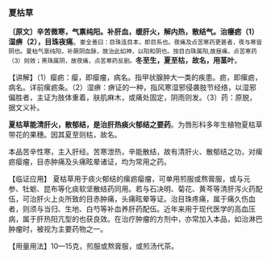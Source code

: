 ### 夏枯草

**〔原文〕辛苦微寒，气禀纯阳。补肝血，缓肝火，解内热，散结气。治癭疬（1）湿痹（2），目珠夜痛**。<small>娄全善曰：目珠连目本，即目系也。夜痛及点苦寒药更甚者，夜与寒皆阴也。夏枯气禀纯阳，补厥阴血脉，故治此如神，以阳和阴也。按目白珠属阳,故昼痛，点苦寒药（3）则效；黑珠属阴，故夜痛，点苦寒药反剧。</small>**冬至生，夏至枯，故名，用茎叶**。

【讲解】（1）瘿疬：瘿，即瘿瘤，病名。指甲状腺肿大一类的疾患。疬，即瘰疬，病名。详前瘰疬条。（2）湿痹：痹证的一种，指风寒湿邪侵袭肢节经络，以湿邪偏胜者，主证为肢体重着，肤肌麻木，或痛处固定，阴雨则发。（3）药：原脱，据文义补。

**夏枯草能清肝火，散郁结，是治肝热痰火郁结之要药**。为唇形科多年生植物夏枯草带花的果穗。因其夏至则枯，故名。

本品苦辛性寒，主入肝经。苦寒泄热，辛能散结，故有清肝火、散郁结之功，对瘰疬瘿瘤，目赤肿痛及头痛眩晕诸证，均为常用之药。

【临证应用】 夏枯草用于痰火郁结的瘰疬瘿瘤，可单用煎服或熬膏服，或与元参、牡蛎、昆布等化痰软坚散结药同用。若与石决明、菊花、黄芩等清肝泻火药配伍，可治肝火上炎所致的目赤肿痛，头痛眩晕等证。治目珠疼痛，属于痛久伤血者，则须与当归、生地、白芍等补血养肝药配伍。近年来用于现代医学的高血压病，属于肝热阳亢型的也获良效。在治疗肿瘤的方剂中，亦常加入本品，如治淋巴肿瘤时，被视为主要药物之一。

【用量用法】10—15克，煎服或熬膏服，或煎汤代茶。
